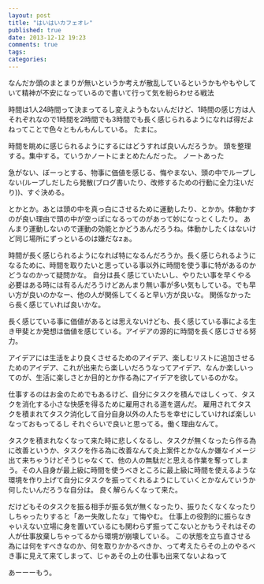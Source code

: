 ```yaml
---
layout: post
title: "はいはいカフェオレ"
published: true
date: 2013-12-12 19:23
comments: true
tags: 
categories: 
---
```


なんだか頭のまとまりが無いというか考えが散乱しているというかもやもやしていて精神が不安になっているので書いて行って気を紛らわせる戦法

時間は1人24時間って決まってるし変えようもないんだけど、1時間の感じ方は人それぞれなので1時間を2時間でも3時間でも長く感じられるようになれば得だよねってことで色々ともんもんしている。
たまに。

時間を眺めに感じられるようにするにはどうすれば良いんだろうか。
頭を整理する。集中する。ていうかノートにまとめたんだった。
ノートあった

急がない、ぼーっとする、物事に価値を感じる、悔やまない、頭の中でループしない(ループしだしたら発散(ブログ書いたり、改修するための行動に全力注いだり))、すぐ決める。

とかとか。あとは頭の中を真っ白にさせるために運動したり、とかか。体動かすのが良い理由で頭の中が空っぽになるってのがあって妙になっとくしたり。
あんまり運動しないので運動の効能とかどうあんだろうね。体動かしたくはないけど同じ場所にずっといるのは嫌だなzぁ。

時間が長く感じられるようになれば特になるんだろうか。長く感じられるようになるために、時間を取りたいと思っている事以外に時間を使う事に特があるのかどうなのかって疑問かな。
自分は長く感じていたいし、やりたい事を早くやる必要はある時には有るんだろうけどあんまり無い事が多い気もしている。でも早い方が良いのかなー、他の人が関係してくると早い方が良いな。
関係なかったら長く感じていれば良いかな。

長く感じている事に価値があるとは思えないけども、長く感じている事による生き甲斐とか発想は価値を感じている。アイデアの源的に時間を長く感じさせる努力。

アイデアには生活をより良くさせるためのアイデア、楽しむリストに追加させるためのアイデア、これが出来たら楽しいだろうなってアイデア、なんか楽しいってのが、生活に楽しさとか目的とか作る為にアイデアを欲しているのかな。

仕事するのはお金のためでもあるけど、自分にタスクを積んでほしくって、タスクを消化する小さな快感を得るために雇用される道を選んだ。
雇用されてタスクを積まれてタスク消化して自分自身以外の人たちを幸せにしていければ楽しいなっておもってるし それぐらいで良いと思ってる。働く理由なんて。

タスクを積まれなくなって来た時に悲しくなるし、タスクが無くなったら作る為に改善というか、タスクを作る為に改善なんて炎上案件とかなんか嫌なイメージ出て来ちゃうけどそうじゃなくて、他の人の無駄だと思える作業を奪ってしまう。その人自身が最上級に時間を使うべきところに最上級に時間を使えるような環境を作り上げて自分にタスクを振ってくれるようにしていくとかなんていうか何したいんだろうな自分は。
良く解らんくなって来た。

だけどもそのタスクを振る相手が振る気が無くなったり、振りたくなくなったりしちゃったりすると「あー失敗したな」て悔やむ。
仕事上の役割的に振らなきゃいえない立場に身を置いているにも関わらず振ってこないとかもうそれはその人が仕事放棄しちゃってるから環境が崩壊している。
この状態を立ち直させる為には何をすべきなのか、何を取りかかるべきか、って考えたらその上のやるべき事に見えて来てしまって、じゃあその上の仕事も出来てないよねって

あーーーもう。

